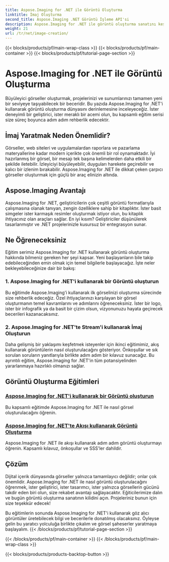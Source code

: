 ```yaml
---
title: Aspose.Imaging for .NET ile Görüntü Oluşturma
linktitle: İmaj Oluşturma
second_title: Aspose.Imaging .NET Görüntü İşleme API'si
description: Aspose.Imaging for .NET ile görüntü oluşturma sanatını keşfedin. Bu kapsamlı eğitim serisinde çarpıcı görseller oluşturmayı öğrenin.
weight: 21
url: /tr/net/image-creation/
---
```


{{< blocks/products/pf/main-wrap-class >}}
{{< blocks/products/pf/main-container >}}
{{< blocks/products/pf/tutorial-page-section >}}

# Aspose.Imaging for .NET ile Görüntü Oluşturma


Büyüleyici görseller oluşturmak, projelerinizi ve sunumlarınızı tamamen yeni bir seviyeye taşıyabilecek bir beceridir. Bu yazıda Aspose.Imaging for .NET'i kullanarak görüntü oluşturma dünyasını derinlemesine inceleyeceğiz. İster deneyimli bir geliştirici, ister meraklı bir acemi olun, bu kapsamlı eğitim serisi size süreç boyunca adım adım rehberlik edecektir.

## İmaj Yaratmak Neden Önemlidir?

Görseller, web siteleri ve uygulamalardan raporlara ve pazarlama materyallerine kadar modern içerikte çok önemli bir rol oynamaktadır. İyi hazırlanmış bir görsel, bir mesajı tek başına kelimelerden daha etkili bir şekilde iletebilir. İzleyiciyi büyüleyebilir, duyguları harekete geçirebilir ve kalıcı bir izlenim bırakabilir. Aspose.Imaging for .NET ile dikkat çeken çarpıcı görseller oluşturmak için güçlü bir araç elinizin altında.

## Aspose.Imaging Avantajı

Aspose.Imaging for .NET, geliştiricilerin çok çeşitli görüntü formatlarıyla çalışmasına olanak tanıyan, zengin özelliklere sahip bir kitaplıktır. İster basit simgeler ister karmaşık resimler oluşturmak istiyor olun, bu kitaplık ihtiyacınız olan araçları sağlar. En iyi kısım? Geliştiriciler düşünülerek tasarlanmıştır ve .NET projelerinizle kusursuz bir entegrasyon sunar.

## Ne Öğreneceksiniz

Eğitim serimiz Aspose.Imaging for .NET kullanarak görüntü oluşturma hakkında bilmeniz gereken her şeyi kapsar. Yeni başlayanların bile takip edebileceğinden emin olmak için temel bilgilerle başlayacağız. İşte neler bekleyebileceğinize dair bir bakış:

### 1. Aspose.Imaging for .NET'i kullanarak bir Görüntü oluşturun
   Bu eğitimde Aspose.Imaging'i kullanarak ilk görselinizi oluşturma sürecinde size rehberlik edeceğiz. Özel ihtiyaçlarınızı karşılayan bir görsel oluşturmanın temel kavramlarını ve adımlarını öğreneceksiniz. İster bir logo, ister bir infografik ya da basit bir çizim olsun, vizyonunuzu hayata geçirecek becerileri kazanacaksınız.

### 2. Aspose.Imaging for .NET'te Stream'i kullanarak İmaj Oluşturun
   Daha gelişmiş bir yaklaşımı keşfetmek isteyenler için ikinci eğitimimiz, akış kullanarak görüntülerin nasıl oluşturulacağını gösteriyor. Önkoşullar ve sık sorulan soruların yanıtlarıyla birlikte adım adım bir kılavuz sunacağız. Bu ayrıntılı eğitim, Aspose.Imaging for .NET'in tüm potansiyelinden yararlanmaya hazırlıklı olmanızı sağlar.

## Görüntü Oluşturma Eğitimleri
### [Aspose.Imaging for .NET'i kullanarak bir Görüntü oluşturun](./create-an-image/)
Bu kapsamlı eğitimde Aspose.Imaging for .NET ile nasıl görsel oluşturulacağını öğrenin.
### [Aspose.Imaging for .NET'te Akışı kullanarak Görüntü Oluşturma](./create-image-using-stream/)
Aspose.Imaging for .NET ile akışı kullanarak adım adım görüntü oluşturmayı öğrenin. Kapsamlı kılavuz, önkoşullar ve SSS'ler dahildir.

## Çözüm

Dijital içerik dünyasında görseller yalnızca tamamlayıcı değildir; onlar çok önemlidir. Aspose.Imaging for .NET ile nasıl görüntü oluşturulacağını öğrenmek, ister geliştirici, ister tasarımcı, ister yalnızca görsellerin gücünü takdir eden biri olun, size rekabet avantajı sağlayacaktır. Eğiticilerimize dalın ve bugün görüntü oluşturma sanatının kilidini açın. Projeleriniz bunun için size teşekkür edecek!

Bu eğitimlerin sonunda Aspose.Imaging for .NET'i kullanarak göz alıcı görüntüler üretebilecek bilgi ve becerilerle donatılmış olacaksınız. Öyleyse gelin bu yaratıcı yolculuğa birlikte çıkalım ve görsel şaheserler yaratmaya başlayalım.
{{< /blocks/products/pf/tutorial-page-section >}}

{{< /blocks/products/pf/main-container >}}
{{< /blocks/products/pf/main-wrap-class >}}

{{< blocks/products/products-backtop-button >}}
